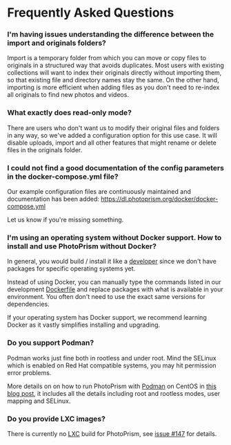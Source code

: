 # Frequently Asked Questions

### I'm having issues understanding the difference between the import and originals folders? ###

Import is a temporary folder from which you can move or copy files to originals in a structured way that avoids duplicates.
Most users with existing collections will want to index their originals directly without importing them, 
so that existing file and directory names stay the same. On the other hand, importing is more efficient when
adding files as you don't need to re-index all originals to find new photos and videos.

### What exactly does read-only mode? ###

There are users who don't want us to modify their original files and folders in any way, so we've added
a configuration option for this use case. It will disable uploads, import and all other features
that might rename or delete files in the originals folder.

### I could not find a good documentation of the config parameters in the docker-compose.yml file? ###

Our example configuration files are continuously maintained and documentation has been added:
https://dl.photoprism.org/docker/docker-compose.yml

Let us know if you're missing something.

### I'm using an operating system without Docker support. How to install and use PhotoPrism without Docker? ###

In general, you would build / install it like a [developer](../developer-guide/setup.md) since we don't have packages 
for specific operating systems yet.

Instead of using Docker, you can manually type the commands listed in our development 
[Dockerfile](https://github.com/photoprism/photoprism/blob/develop/docker/development/Dockerfile) and replace packages with 
what is available in your environment. You often don't need to use the exact same versions for dependencies.

If your operating system has Docker support, we recommend learning Docker as it vastly simplifies installing
and upgrading.

### Do you support Podman? ###

Podman works just fine both in rootless and under root. Mind the SELinux which is enabled on 
Red Hat compatible systems, you may hit permission error problems. 

More details on on how to run PhotoPrism with [Podman](https://podman.io/) on CentOS in 
[this blog post](https://lukas.zapletalovi.com/2020/01/deploy-photoprism-in-centos-80.html), 
it includes all the details including root and rootless modes, user mapping and SELinux.

### Do you provide LXC images? ###

There is currently no [LXC](https://linuxcontainers.org/) build for
PhotoPrism, see [issue #147](https://github.com/photoprism/photoprism/issues/147) for details.
